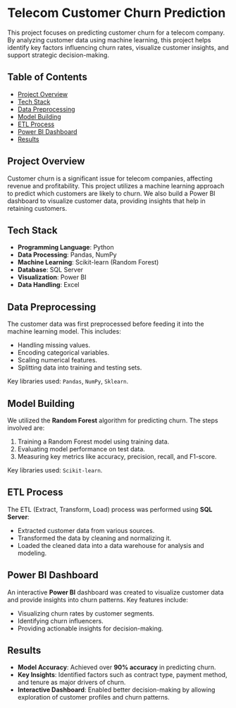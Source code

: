 # Telecom Customer Churn Prediction

This project focuses on predicting customer churn for a telecom company. By analyzing customer data using machine learning, this project helps identify key factors influencing churn rates, visualize customer insights, and support strategic decision-making.

## Table of Contents
- [Project Overview](#project-overview)
- [Tech Stack](#tech-stack)
- [Data Preprocessing](#data-preprocessing)
- [Model Building](#model-building)
- [ETL Process](#etl-process)
- [Power BI Dashboard](#power-bi-dashboard)
- [Results](#results)
  
## Project Overview

Customer churn is a significant issue for telecom companies, affecting revenue and profitability. This project utilizes a machine learning approach to predict which customers are likely to churn. We also build a Power BI dashboard to visualize customer data, providing insights that help in retaining customers.

## Tech Stack

- **Programming Language**: Python
- **Data Processing**: Pandas, NumPy
- **Machine Learning**: Scikit-learn (Random Forest)
- **Database**: SQL Server
- **Visualization**: Power BI
- **Data Handling**: Excel

## Data Preprocessing

The customer data was first preprocessed before feeding it into the machine learning model. This includes:
- Handling missing values.
- Encoding categorical variables.
- Scaling numerical features.
- Splitting data into training and testing sets.

Key libraries used: `Pandas`, `NumPy`, `Sklearn`.

## Model Building

We utilized the **Random Forest** algorithm for predicting churn. The steps involved are:
1. Training a Random Forest model using training data.
2. Evaluating model performance on test data.
3. Measuring key metrics like accuracy, precision, recall, and F1-score.

Key libraries used: `Scikit-learn`.

## ETL Process

The ETL (Extract, Transform, Load) process was performed using **SQL Server**:
- Extracted customer data from various sources.
- Transformed the data by cleaning and normalizing it.
- Loaded the cleaned data into a data warehouse for analysis and modeling.

## Power BI Dashboard

An interactive **Power BI** dashboard was created to visualize customer data and provide insights into churn patterns. Key features include:
- Visualizing churn rates by customer segments.
- Identifying churn influencers.
- Providing actionable insights for decision-making.

## Results

- **Model Accuracy**: Achieved over **90% accuracy** in predicting churn.
- **Key Insights**: Identified factors such as contract type, payment method, and tenure as major drivers of churn.
- **Interactive Dashboard**: Enabled better decision-making by allowing exploration of customer profiles and churn patterns.
